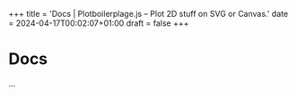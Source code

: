 +++
title = 'Docs | Plotboilerplage.js – Plot 2D stuff on SVG or Canvas.'
date = 2024-04-17T00:02:07+01:00
draft = false
+++

# Docs
...
